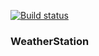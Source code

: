 [![Build status](https://ci.appveyor.com/api/projects/status/ldtd50rkfs8k3n04/branch/master?svg=true)](https://ci.appveyor.com/project/maxlmo/weatherstation/branch/master)
### WeatherStation
